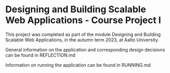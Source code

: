 # Designing and Building Scalable Web Applications - Course Project I

This project was completed as part of the module Designing and Building Scalable
Web Applications, in the autumn term 2023, at Aalto University.

General information on the application and corresponding design decisions can be
found in REFLECTION.md

Information on running the application can be found in RUNNING.md
